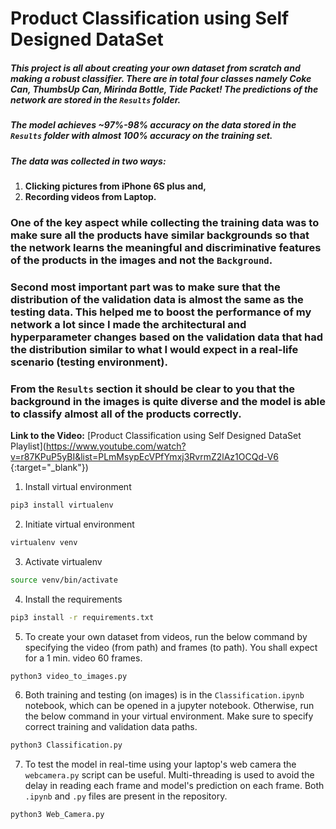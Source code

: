 # Product Classification using Self Designed DataSet
##### This project is all about creating your own dataset from scratch and making a robust classifier. There are in total four classes namely Coke Can, ThumbsUp Can, Mirinda Bottle, Tide Packet! The predictions of the network are stored in the `Results` folder.

##### The model achieves ~97%-98% accuracy on the data stored in the `Results` folder with almost 100% accuracy on the training set.

##### The data was collected in two ways:
<ol>
  <li> <b>Clicking pictures from iPhone 6S plus and,</b></li>
  <li> <b>Recording videos from Laptop.</b> </li>
</ol>

### One of the key aspect while collecting the training data was to make sure all the products have similar backgrounds so that the network learns the meaningful and discriminative features of the products in the images and not the `Background`.

### Second most important part was to make sure that the distribution of the validation data is almost the same as the testing data. This helped me to boost the performance of my network a lot since I made the architectural and hyperparameter changes based on the validation data that had the distribution similar to what I would expect in a real-life scenario (testing environment).

### From the `Results` section it should be clear to you that the background in the images is quite diverse and the model is able to classify almost all of the products correctly.

<b>Link to the Video:</b> [Product Classification using Self Designed DataSet Playlist](https://www.youtube.com/watch?v=r87KPuP5yBI&list=PLmMsypEcVPfYmxj3RvrmZ2lAz1OCQd-V6 {:target="_blank"}) 

1. Install virtual environment
```bash
pip3 install virtualenv
```

2. Initiate virtual environment
```bash
virtualenv venv
```

3. Activate virtualenv
```bash
source venv/bin/activate
```

4. Install the requirements
```bash
pip3 install -r requirements.txt
```

5. To create your own dataset from videos, run the below command by specifying the video (from path) and frames (to path). You shall expect for a 1 min. video 60 frames.
```bash
python3 video_to_images.py
```
6. Both training and testing (on images) is in the `Classification.ipynb` notebook, which can be opened in a jupyter notebook. Otherwise, run the below command in your virtual environment. Make sure to specify correct training and validation data paths.
```bash
python3 Classification.py
```

7. To test the model in real-time using your laptop's web camera the `webcamera.py` script can be useful. Multi-threading is used to avoid the delay in reading each frame and model's prediction on each frame. Both `.ipynb` and `.py` files are present in the repository.
```bash
python3 Web_Camera.py
```
